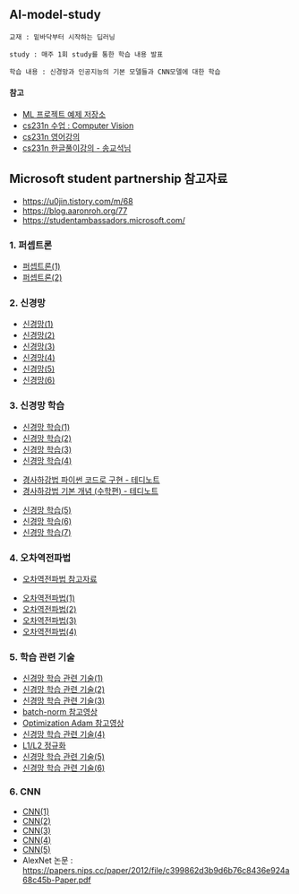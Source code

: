 ## AI-model-study
```
교재 : 밑바닥부터 시작하는 딥러닝

study : 매주 1회 study를 통한 학습 내용 발표

학습 내용 : 신경망과 인공지능의 기본 모델들과 CNN모델에 대한 학습
```

#### 참고

- [ML 프로젝트 예제 저장소](https://github.com/ml-tooling/best-of-ml-python)
- [cs231n 수업 : Computer Vision](https://cs231n.github.io/)
- [cs231n 영어강의](https://m.youtube.com/watch?v=vT1JzLTH4G4&list=PLC1qU-LWwrF64f4QKQT-Vg5Wr4qEE1Zxk)
- [cs231n 한글풀이강의 - 송교석님](https://www.youtube.com/watch?v=3QjGtOlIiVI)

## Microsoft student partnership 참고자료
- https://u0jin.tistory.com/m/68
- https://blog.aaronroh.org/77
- https://studentambassadors.microsoft.com/

### 1. 퍼셉트론 
- [퍼셉트론(1)](https://pred0771.tistory.com/92)    
- [퍼셉트론(2)](https://pred0771.tistory.com/93)

### 2. 신경망 
- [신경망(1)](https://pred0771.tistory.com/94) 
- [신경망(2)](https://pred0771.tistory.com/95)
- [신경망(3)](https://pred0771.tistory.com/100)
- [신경망(4)](https://pred0771.tistory.com/103)
- [신경망(5)](https://pred0771.tistory.com/104)
- [신경망(6)](https://pred0771.tistory.com/105)

### 3. 신경망 학습
- [신경망 학습(1)](https://pred0771.tistory.com/106)
- [신경망 학습(2)](https://pred0771.tistory.com/110)
- [신경망 학습(3)](https://pred0771.tistory.com/111)
- [신경망 학습(4)](https://pred0771.tistory.com/112)
* [경사하강법 파이썬 코드로 구현 - 테디노트](https://www.youtube.com/watch?v=KgH3ZWmMxLE)
* [경사하강법 기본 개념 (수학편) - 테디노트](https://www.youtube.com/watch?v=GEdLNvPIbiM)
- [신경망 학습(5)](https://pred0771.tistory.com/113)
- [신경망 학습(6)](https://pred0771.tistory.com/114)
- [신경망 학습(7)](https://pred0771.tistory.com/115)

### 4. 오차역전파법
* [오차역전파법 참고자료](https://www.youtube.com/watch?v=1Q_etC_GHHk)
- [오차역전파법(1)](https://pred0771.tistory.com/116)
- [오차역전파법(2)](https://pred0771.tistory.com/119)
- [오차역전파법(3)](https://pred0771.tistory.com/122)
- [오차역전파법(4)](https://pred0771.tistory.com/124)

### 5. 학습 관련 기술
- [신경망 학습 관련 기술(1)](https://pred0771.tistory.com/130)
- [신경망 학습 관련 기술(2)](https://pred0771.tistory.com/132)
- [신경망 학습 관련 기술(3)](https://pred0771.tistory.com/133)
- [batch-norm 참고영상](https://m.youtube.com/watch?v=nUUqwaxLnWs)
- [Optimization Adam 참고영상](https://m.youtube.com/watch?v=JXQT_vxqwIs)
- [신경망 학습 관련 기술(4)](https://pred0771.tistory.com/134)
- [L1/L2 정규화](https://www.youtube.com/watch?v=01qqdvP0sdU&list=PL9mhQYIlKEhewXqJaTy_wd5emhDwW6JU6&index=8)
- [신경망 학습 관련 기술(5)](https://pred0771.tistory.com/136)
- [신경망 학습 관련 기술(6)](https://pred0771.tistory.com/137)

### 6. CNN
- [CNN(1)](https://pred0771.tistory.com/138)
- [CNN(2)](https://pred0771.tistory.com/139)
- [CNN(3)](https://pred0771.tistory.com/140)
- [CNN(4)](https://pred0771.tistory.com/141)
- [CNN(5)](https://pred0771.tistory.com/142)
- AlexNet 논문 : https://papers.nips.cc/paper/2012/file/c399862d3b9d6b76c8436e924a68c45b-Paper.pdf

